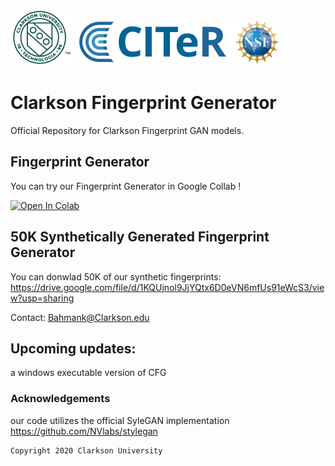 ![Teaser image](./Clogo.png)
![Teaser image](./CITeR-logo.png)

# Clarkson Fingerprint Generator

Official Repository for Clarkson Fingerprint GAN models.


## Fingerprint Generator

You can try our Fingerprint Generator in Google Collab ! 

[![Open In Colab](https://colab.research.google.com/assets/colab-badge.svg)](https://colab.research.google.com/github/keivanB/Clarkson_Finger_Gen/blob/main/Gen_Samples.ipynb)


## 50K Synthetically Generated Fingerprint Generator

You can donwlad 50K of our synthetic fingerprints:
https://drive.google.com/file/d/1KQUjnol9JjYQtx6D0eVN6mfUs91eWcS3/view?usp=sharing

Contact: Bahmank@Clarkson.edu


## Upcoming updates:
a windows executable version of CFG

### Acknowledgements

our code utilizes the official SyleGAN implementation https://github.com/NVlabs/stylegan


```sh
Copyright 2020 Clarkson University
```
